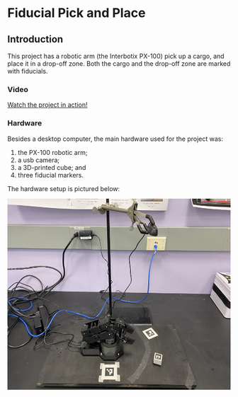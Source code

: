 # Fiducial Pick and Place

## Introduction

This project has a robotic arm (the Interbotix PX-100) pick up a cargo,
and place it in a drop-off zone. Both the cargo and the drop-off zone
are marked with fiducials. 

### Video

[Watch the project in action!](https://drive.google.com/file/d/1LnUodQ4iVPImvU8My7JRYx4RfPqLF8GL/view?usp=drivesdk)

### Hardware

Besides a desktop computer, the main hardware used for the project was:

1. the PX-100 robotic arm;
2. a usb camera;
3. a 3D-printed cube; and
4. three fiducial markers.

The hardware setup is pictured below:

<p align="center">
    <img src="./images/hardware_setup.jpg" width="576" height="432" />
</p>

